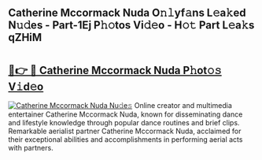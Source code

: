 ## Catherine Mccormack Nuda O𝚗𝚕yf𝚊ns L𝚎a𝚔ed N𝚞𝚍es - Part-1Ej P𝚑𝚘tos Vi𝚍𝚎o - H𝚘𝚝 Part L𝚎a𝚔s qZHiM

# <h2><a href="http://kfc4taz.oniu.top/?m=Catherine+Mccormack+Nuda">🔗👉 🔴 Catherine Mccormack Nuda P𝚑ot𝚘𝚜 V𝚒d𝚎o</a></h2>

[![Catherine Mccormack Nuda Nu𝚍e𝚜](https://i.imgur.com/0qMVB7G.gif)](http://kfc4taz.oniu.top/?m=Catherine+Mccormack+Nuda)
Online creator and multimedia entertainer Catherine Mccormack Nuda, known for disseminating dance and lifestyle knowledge through popular dance routines and brief clips. Remarkable aerialist partner Catherine Mccormack Nuda, acclaimed for their exceptional abilities and accomplishments in performing aerial acts with partners.  
